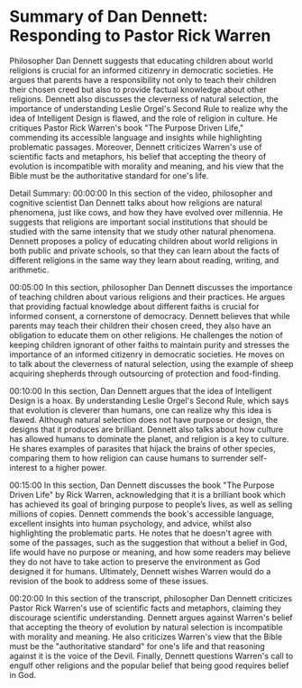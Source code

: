 # Summary of Dan Dennett: Responding to Pastor Rick Warren

Philosopher Dan Dennett suggests that educating children about world religions is crucial for an informed citizenry in democratic societies. He argues that parents have a responsibility not only to teach their children their chosen creed but also to provide factual knowledge about other religions. Dennett also discusses the cleverness of natural selection, the importance of understanding Leslie Orgel's Second Rule to realize why the idea of Intelligent Design is flawed, and the role of religion in culture. He critiques Pastor Rick Warren's book "The Purpose Driven Life," commending its accessible language and insights while highlighting problematic passages. Moreover, Dennett criticizes Warren's use of scientific facts and metaphors, his belief that accepting the theory of evolution is incompatible with morality and meaning, and his view that the Bible must be the authoritative standard for one's life.

Detail Summary: 
00:00:00
In this section of the video, philosopher and cognitive scientist Dan Dennett talks about how religions are natural phenomena, just like cows, and how they have evolved over millennia. He suggests that religions are important social institutions that should be studied with the same intensity that we study other natural phenomena. Dennett proposes a policy of educating children about world religions in both public and private schools, so that they can learn about the facts of different religions in the same way they learn about reading, writing, and arithmetic.

00:05:00
In this section, philosopher Dan Dennett discusses the importance of teaching children about various religions and their practices. He argues that providing factual knowledge about different faiths is crucial for informed consent, a cornerstone of democracy. Dennett believes that while parents may teach their children their chosen creed, they also have an obligation to educate them on other religions. He challenges the notion of keeping children ignorant of other faiths to maintain purity and stresses the importance of an informed citizenry in democratic societies. He moves on to talk about the cleverness of natural selection, using the example of sheep acquiring shepherds through outsourcing of protection and food-finding.

00:10:00
In this section, Dan Dennett argues that the idea of Intelligent Design is a hoax. By understanding Leslie Orgel's Second Rule, which says that evolution is cleverer than humans, one can realize why this idea is flawed. Although natural selection does not have purpose or design, the designs that it produces are brilliant. Dennett also talks about how culture has allowed humans to dominate the planet, and religion is a key to culture. He shares examples of parasites that hijack the brains of other species, comparing them to how religion can cause humans to surrender self-interest to a higher power.

00:15:00
In this section, Dan Dennett discusses the book "The Purpose Driven Life" by Rick Warren, acknowledging that it is a brilliant book which has achieved its goal of bringing purpose to people’s lives, as well as selling millions of copies. Dennett commends the book's accessible language, excellent insights into human psychology, and advice, whilst also highlighting the problematic parts. He notes that he doesn't agree with some of the passages, such as the suggestion that without a belief in God, life would have no purpose or meaning, and how some readers may believe they do not have to take action to preserve the environment as God designed it for humans. Ultimately, Dennett wishes Warren would do a revision of the book to address some of these issues.

00:20:00
In this section of the transcript, philosopher Dan Dennett criticizes Pastor Rick Warren's use of scientific facts and metaphors, claiming they discourage scientific understanding. Dennett argues against Warren's belief that accepting the theory of evolution by natural selection is incompatible with morality and meaning. He also criticizes Warren's view that the Bible must be the "authoritative standard" for one's life and that reasoning against it is the voice of the Devil. Finally, Dennett questions Warren's call to engulf other religions and the popular belief that being good requires belief in God.

